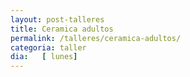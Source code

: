 ```yaml
---
layout: post-talleres
title: Ceramica adultos
permalink: /talleres/ceramica-adultos/
categoria: taller
dia:   [ lunes]
---
```

